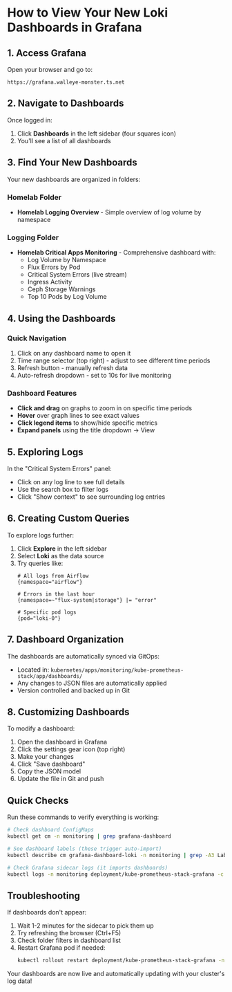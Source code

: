 # How to View Your New Loki Dashboards in Grafana

## 1. Access Grafana

Open your browser and go to:
```
https://grafana.walleye-monster.ts.net
```

## 2. Navigate to Dashboards

Once logged in:
1. Click **Dashboards** in the left sidebar (four squares icon)
2. You'll see a list of all dashboards

## 3. Find Your New Dashboards

Your new dashboards are organized in folders:

### **Homelab** Folder
- **Homelab Logging Overview** - Simple overview of log volume by namespace

### **Logging** Folder  
- **Homelab Critical Apps Monitoring** - Comprehensive dashboard with:
  - Log Volume by Namespace
  - Flux Errors by Pod
  - Critical System Errors (live stream)
  - Ingress Activity
  - Ceph Storage Warnings
  - Top 10 Pods by Log Volume

## 4. Using the Dashboards

### Quick Navigation
1. Click on any dashboard name to open it
2. Time range selector (top right) - adjust to see different time periods
3. Refresh button - manually refresh data
4. Auto-refresh dropdown - set to 10s for live monitoring

### Dashboard Features
- **Click and drag** on graphs to zoom in on specific time periods
- **Hover** over graph lines to see exact values
- **Click legend items** to show/hide specific metrics
- **Expand panels** using the title dropdown → View

## 5. Exploring Logs

In the "Critical System Errors" panel:
- Click on any log line to see full details
- Use the search box to filter logs
- Click "Show context" to see surrounding log entries

## 6. Creating Custom Queries

To explore logs further:
1. Click **Explore** in the left sidebar
2. Select **Loki** as the data source
3. Try queries like:
   ```logql
   # All logs from Airflow
   {namespace="airflow"}
   
   # Errors in the last hour
   {namespace=~"flux-system|storage"} |= "error"
   
   # Specific pod logs
   {pod="loki-0"}
   ```

## 7. Dashboard Organization

The dashboards are automatically synced via GitOps:
- Located in: `kubernetes/apps/monitoring/kube-prometheus-stack/app/dashboards/`
- Any changes to JSON files are automatically applied
- Version controlled and backed up in Git

## 8. Customizing Dashboards

To modify a dashboard:
1. Open the dashboard in Grafana
2. Click the settings gear icon (top right)
3. Make your changes
4. Click "Save dashboard"
5. Copy the JSON model
6. Update the file in Git and push

## Quick Checks

Run these commands to verify everything is working:

```bash
# Check dashboard ConfigMaps
kubectl get cm -n monitoring | grep grafana-dashboard

# See dashboard labels (these trigger auto-import)
kubectl describe cm grafana-dashboard-loki -n monitoring | grep -A3 Labels

# Check Grafana sidecar logs (it imports dashboards)
kubectl logs -n monitoring deployment/kube-prometheus-stack-grafana -c grafana-sc-dashboard --tail=20
```

## Troubleshooting

If dashboards don't appear:
1. Wait 1-2 minutes for the sidecar to pick them up
2. Try refreshing the browser (Ctrl+F5)
3. Check folder filters in dashboard list
4. Restart Grafana pod if needed:
   ```bash
   kubectl rollout restart deployment/kube-prometheus-stack-grafana -n monitoring
   ```

Your dashboards are now live and automatically updating with your cluster's log data!